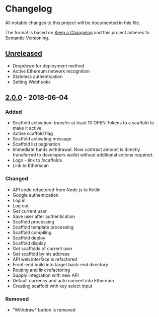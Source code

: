 # Changelog
All notable changes to this project will be documented in this file.

The format is based on [Keep a Changelog](http://keepachangelog.com/en/1.0.0/)
and this project adheres to [Semantic Versioning](http://semver.org/spec/v2.0.0.html).

## [Unreleased]
- Dropdown for deployment method
- Active Ethereum network recognition
- Stateless authentication
- Setting Webhooks

## [2.0.0] - 2018-06-04
### Added
- Scaffold activation: transfer at least 10 OPEN Tokens to a scaffold to make it active.
- Active scaffold flag
- Scaffold activating message
- Scaffold list pagination
- Immediate funds withdrawal. Now contract amount is directly transferred to developers wallet without additional
  actions required.
- Logo - link to /scaffolds
- Link to Etherscan

### Changed
- API code refactored from Node.js to Kotlin
- Google authentication
- Log in
- Log out
- Get current user
- Save user after authentication
- Scaffold processing
- Scaffold template processing
- Scaffold compiling
- Scaffold deploy
- Scaffold display
- Get scaffolds of current user
- Get scaffold by his address
- API web interface is refactored
- Front-end build into target back-end directory
- Routing and link refactoring
- Supply integration with new API
- Default currency and auto convert into Ethereum
- Creating scaffold with key select input

### Removed
- "Withdraw" button is removed

[Unreleased]: https://github.com/OpenFuturePlatform/open-api/compare/master...sprint
[2.0.0]: https://github.com/OpenFuturePlatform/open-api/compare/8ea69084ef657f66976518827873c9c922970ce6...v2.0.0